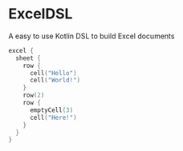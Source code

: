 # ExcelDSL
A easy to use Kotlin DSL to build Excel documents

```kotlin
excel {
  sheet {
    row {
      cell("Hello")
      cell("World!")
    }
    row(2)
    row {
      emptyCell(3)
      cell("Here!")
    }
  }
}
```
